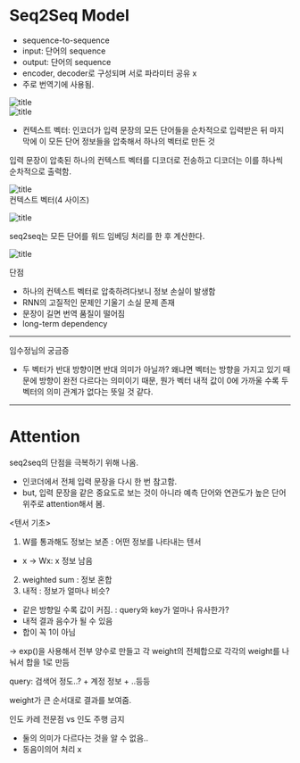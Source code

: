 # Seq2Seq Model
- sequence-to-sequence
- input: 단어의 sequence
- output: 단어의 sequence
- encoder, decoder로 구성되며 서로 파라미터 공유 x
- 주로 번역기에 사용됨.

![title](https://wikidocs.net/images/page/24996/%EC%8B%9C%ED%80%80%EC%8A%A4%ED%88%AC%EC%8B%9C%ED%80%80%EC%8A%A4.PNG)   
![title](https://wikidocs.net/images/page/24996/seq2seq%EB%AA%A8%EB%8D%B811.PNG)   
- 컨텍스트 벡터: 인코더가 입력 문장의 모든 단어들을 순차적으로 입력받은 뒤 마지막에 이 모든 단어 정보들을 압축해서 하나의 벡터로 만든 것

입력 문장이 압축된 하나의 컨텍스트 벡터를 디코더로 전송하고 디코더는 이를 하나씩 순차적으로 출력함.

![title](https://wikidocs.net/images/page/24996/%EC%BB%A8%ED%85%8D%EC%8A%A4%ED%8A%B8_%EB%B2%A1%ED%84%B0.PNG)   
컨텍스트 벡터(4 사이즈)

![title](https://wikidocs.net/images/page/24996/%EC%9D%B8%EC%BD%94%EB%8D%94%EB%94%94%EC%BD%94%EB%8D%94%EB%AA%A8%EB%8D%B8.PNG)   

seq2seq는 모든 단어를 워드 임베딩 처리를 한 후 계산한다. 

![title](https://wikidocs.net/images/page/24996/%EC%9E%84%EB%B2%A0%EB%94%A9%EB%B2%A1%ED%84%B0.PNG)   

단점
- 하나의 컨텍스트 벡터로 압축하려다보니 정보 손실이 발생함
- RNN의 고질적인 문제인 기울기 소실 문제 존재
- 문장이 길면 번역 품질이 떨어짐
- long-term dependency

---
임수정님의 궁금증
- 두 벡터가 반대 방향이면 반대 의미가 아닐까? 왜냐면 벡터는 방향을 가지고 있기 때문에 방향이 완전 다르다는 의미이기 때문, 뭔가  벡터 내적 값이 0에 가까울 수록 두 벡터의 의미 관계가 없다는 뜻일 것 같다.
---

# Attention
seq2seq의 단점을 극복하기 위해 나옴.
- 인코더에서 전체 입력 문장을 다시 한 번 참고함.
- but, 입력 문장을 같은 중요도로 보는 것이 아니라 예측 단어와 연관도가 높은 단어 위주로 attention해서 봄.

<텐서 기초>
1. W를 통과해도 정보는 보존
: 어떤 정보를 나타내는 텐서
- x -> Wx: x 정보 남음
2. weighted sum
: 정보 혼합
3. 내적
: 정보가 얼마나 비슷?
- 같은 방향일 수록 값이 커짐. : query와 key가 얼마나 유사한가? 
- 내적 결과 음수가 될 수 있음
- 합이 꼭 1이 아님

-> exp()을 사용해서 전부 양수로 만들고 각 weight의 전체합으로 각각의 weight를 나눠서 합을 1로 만듬

query: 검색어 정도..? + 계정 정보 + ..등등

weight가 큰 순서대로 결과를 보여줌.

인도 카레 전문점 vs 인도 주행 금지
- 둘의 의미가 다르다는 것을 알 수 없음..
- 동음이의어 처리 x
